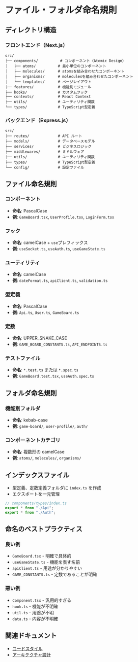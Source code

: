 # ファイル・フォルダ命名規則

## ディレクトリ構造

### フロントエンド（Next.js）

```
src/
├── components/          # コンポーネント（Atomic Design）
│   ├── atoms/          # 最小単位のコンポーネント
│   ├── molecules/      # atomsを組み合わせたコンポーネント
│   ├── organisms/      # moleculesを組み合わせたコンポーネント
│   └── templates/      # ページレイアウト
├── features/           # 機能別モジュール
├── hooks/              # カスタムフック
├── contexts/           # React Context
├── utils/              # ユーティリティ関数
└── types/              # TypeScript型定義
```

### バックエンド（Express.js）

```
src/
├── routes/             # API ルート
├── models/             # データベースモデル
├── services/           # ビジネスロジック
├── middlewares/        # ミドルウェア
├── utils/              # ユーティリティ関数
├── types/              # TypeScript型定義
└── config/             # 設定ファイル
```

## ファイル命名規則

### コンポーネント

- **命名**: PascalCase
- **例**: `GameBoard.tsx`, `UserProfile.tsx`, `LoginForm.tsx`

### フック

- **命名**: camelCase + `use`プレフィックス
- **例**: `useSocket.ts`, `useAuth.ts`, `useGameState.ts`

### ユーティリティ

- **命名**: camelCase
- **例**: `dateFormat.ts`, `apiClient.ts`, `validation.ts`

### 型定義

- **命名**: PascalCase
- **例**: `Api.ts`, `User.ts`, `GameBoard.ts`

### 定数

- **命名**: UPPER_SNAKE_CASE
- **例**: `GAME_BOARD_CONSTANTS.ts`, `API_ENDPOINTS.ts`

### テストファイル

- **命名**: `*.test.ts` または `*.spec.ts`
- **例**: `GameBoard.test.tsx`, `useAuth.spec.ts`

## フォルダ命名規則

### 機能別フォルダ

- **命名**: kebab-case
- **例**: `game-board/`, `user-profile/`, `auth/`

### コンポーネントカテゴリ

- **命名**: 複数形の camelCase
- **例**: `atoms/`, `molecules/`, `organisms/`

## インデックスファイル

- 型定義、定数定義フォルダに `index.ts` を作成
- エクスポートを一元管理

```typescript
// components/types/index.ts
export * from "./Api";
export * from "./Auth";
```

## 命名のベストプラクティス

### 良い例

- `GameBoard.tsx` - 明確で具体的
- `useGameState.ts` - 機能を表す名前
- `apiClient.ts` - 用途が分かりやすい
- `GAME_CONSTANTS.ts` - 定数であることが明確

### 悪い例

- `Component.tsx` - 汎用的すぎる
- `hook.ts` - 機能が不明確
- `util.ts` - 用途が不明
- `data.ts` - 内容が不明確

## 関連ドキュメント

- [コードスタイル](./03-code-style.md)
- [アーキテクチャ設計](./04-architecture.md)
